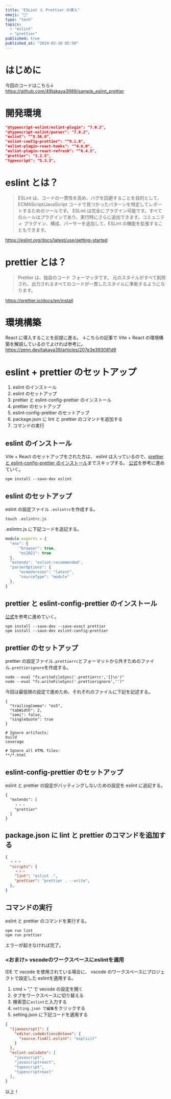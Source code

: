 ```yaml
---
title: "ESLint と Prettier の導入"
emoji: "👏"
type: "tech"
topics:
  - "eslint"
  - "prettier"
published: true
published_at: "2024-03-10 05:58"
---
```


# はじめに
今回のコードはこちら↓
https://github.com/49takaya3989/sample_eslint_prettier

# 開発環境
```json
"@typescript-eslint/eslint-plugin": "7.0.2",
"@typescript-eslint/parser": "7.0.2",
"eslint": "^8.56.0",
"eslint-config-prettier": "^9.1.0",
"eslint-plugin-react-hooks": "^4.6.0",
"eslint-plugin-react-refresh": "^0.4.5",
"prettier": "3.2.5",
"typescript": "5.3.3",
```
# eslint とは？
> ESLint は、コードの一貫性を高め、バグを回避することを目的として、ECMAScript/JavaScript コードで見つかったパターンを特定してレポートするためのツールです。
ESLint は完全にプラグイン可能です。すべてのルールはプラグインであり、実行時にさらに追加できます。コミュニティ プラグイン、構成、パーサーを追加して、ESLint の機能を拡張することもできます。

https://eslint.org/docs/latest/use/getting-started

# prettier とは？
> Prettier は、独自のコード フォーマッタです。
> 元のスタイルがすべて削除され、出力されるすべてのコードが一貫したスタイルに準拠するようになります。

https://prettier.io/docs/en/install

# 環境構築
React に導入することを前提に進る。
↓こちらの記事で Vite + React の環境構築を解説しているのでよければ参考に。
https://zenn.dev/takaya39/articles/207e3e393081d9

# eslint + prettier のセットアップ
1. eslint のインストール
2. eslint のセットアップ
3. prettier と eslint-config-prettier のインストール
4. prettier のセットアップ
5. eslint-config-prettier のセットアップ
6. package.json に lint と prettier のコマンドを追加する
7. コマンドの実行

## eslint のインストール
Vite + React のセットアップをされた方は、 eslint は入っているので、[prettier と eslint-config-prettier のインストール](https://zenn.dev/takaya39/articles/0a8a9fae99001f#prettier-%E3%81%A8-eslint-config-prettier-%E3%81%AE%E3%82%A4%E3%83%B3%E3%82%B9%E3%83%88%E3%83%BC%E3%83%AB)までスキップする。
[公式](https://eslint.org/docs/latest/use/getting-started)を参考に進めていく。
```
npm install --save-dev eslint
```
## eslint のセットアップ
eslint の設定ファイル `.eslintrc`を作成する。
```
touch .eslintrc.js
```
.eslintrc.js に下記コードを追記する。
```js:.eslintrc.js
module.exports = {
  "env": {
      "browser": true,
      "es2021": true
  },
  "extends": "eslint:recommended",
  "parserOptions": {
      "ecmaVersion": "latest",
      "sourceType": "module"
  },
}
```
## prettier と eslint-config-prettier のインストール
[公式](https://prettier.io/docs/en/install)を参考に進めていく。
```
npm install --save-dev --save-exact prettier
npm install --save-dev eslint-config-prettier
```
## prettier のセットアップ
prettier の設定ファイル`.prettierrc`とフォーマットから外すためのファイル`.prettierignore`を作成する。
```
node --eval "fs.writeFileSync('.prettierrc','{}\n')"
node --eval "fs.writeFileSync('.prettierignore','')"
```
今回は最低限の設定で進めため、それぞれのファイルに下記を記述する。
```json:.prettierrc
{
  "trailingComma": "es5",
  "tabWidth": 2,
  "semi": false,
  "singleQuote": true
}
```
```node:.prettierignore
# Ignore artifacts:
build
coverage

# Ignore all HTML files:
**/*.html
```
## eslint-config-prettier のセットアップ
eslint と prettier の設定がバッティングしないための設定を eslint に追記する。
```json:.eslintrc
{
  "extends": [
    ・・・
    "prettier"
  ]
}
```
## package.json に lint と prettier のコマンドを追加する
```json:package.json
{
  ・・・
  "scripts": {
    ・・・
    "lint": "eslint .",
    "prettier": "prettier . --write",
  },
}
```

## コマンドの実行
eslint と prettier のコマンドを実行する。
```
npm run lint
npm run prettier
```
エラーが起きなければ完了。

### <おまけ> vscodeのワークスペースにeslintを適用
IDE で vscode を使用されている場合に、 vscode のワークスペースにプロジェクトで設定した eslintを適用する。
1. cmd + "," で vecode の設定を開く
2. タブをワークスペースに切り替える
3. 検索窓に`eslint`と入力する
4. `setting.json で編集`をクリックする
5. setting.json に下記コードを適用する
```json:setting.json
{
  "[javascript]": {
    "editor.codeActionsOnSave": {
      "source.fixAll.eslint": "explicit"
    }
  },
  "eslint.validate": [
    "javascript",
    "javascriptreact",
    "typescript",
    "typescriptreact"
  ],
}
```

以上！